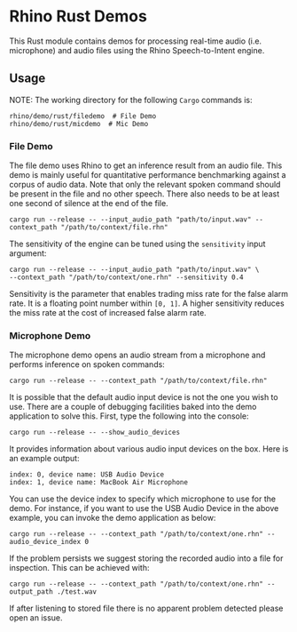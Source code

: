# Rhino Rust Demos

This Rust module contains demos for processing real-time audio (i.e. microphone) and audio files using the Rhino Speech-to-Intent engine.

## Usage

NOTE: The working directory for the following `Cargo` commands is:

```console
rhino/demo/rust/filedemo  # File Demo
rhino/demo/rust/micdemo  # Mic Demo
```

### File Demo

The file demo uses Rhino to get an inference result from an audio file.
This demo is mainly useful for quantitative performance benchmarking against a corpus of audio data.
Note that only the relevant spoken command should be present in the file and no other speech.
There also needs to be at least one second of silence at the end of the file.

```console
cargo run --release -- --input_audio_path "path/to/input.wav" --context_path "/path/to/context/file.rhn"
```

The sensitivity of the engine can be tuned using the `sensitivity` input argument:

```console
cargo run --release -- --input_audio_path "path/to/input.wav" \
--context_path "/path/to/context/one.rhn" --sensitivity 0.4
```

Sensitivity is the parameter that enables trading miss rate for the false alarm rate.
It is a floating point number within `[0, 1]`.
A higher sensitivity reduces the miss rate at the cost of increased false alarm rate.

### Microphone Demo

The microphone demo opens an audio stream from a microphone and performs inference on spoken commands:

```console
cargo run --release -- --context_path "/path/to/context/file.rhn"
```

It is possible that the default audio input device is not the one you wish to use. There are a couple
of debugging facilities baked into the demo application to solve this. First, type the following into the console:

```console
cargo run --release -- --show_audio_devices
```

It provides information about various audio input devices on the box. Here is an example output:

```console
index: 0, device name: USB Audio Device
index: 1, device name: MacBook Air Microphone
``` 

You can use the device index to specify which microphone to use for the demo. For instance, if you want to use the USB Audio Device
in the above example, you can invoke the demo application as below:

```console
cargo run --release -- --context_path "/path/to/context/one.rhn" --audio_device_index 0
```

If the problem persists we suggest storing the recorded audio into a file for inspection.
This can be achieved with:

```console
cargo run --release -- --context_path "/path/to/context/one.rhn" --output_path ./test.wav
```

If after listening to stored file there is no apparent problem detected please open an issue.
